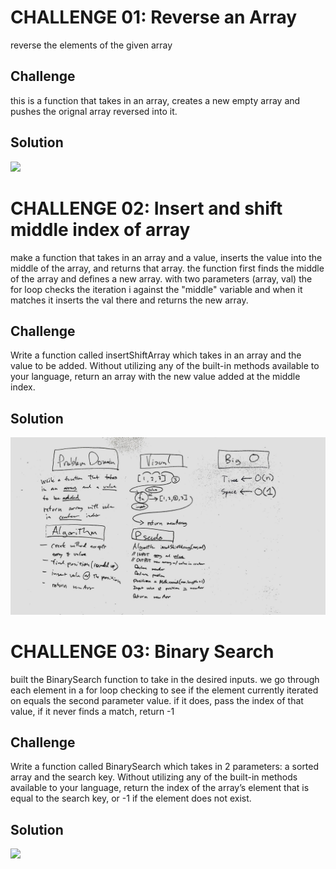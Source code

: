 # CHALLENGE 01: Reverse an Array
<!-- Short summary or background information -->
reverse the elements of the given array

## Challenge
<!-- Description of the challenge -->
this is a function that takes in an array, creates a new empty array and pushes the orignal array reversed into it.

## Solution
<!-- Embedded whiteboard image -->
<img src="assets/reverse_array_whiteboard.jpg">



# CHALLENGE 02: Insert and shift middle index of array
<!-- Short summary or background information -->
make a function that takes in an array and a value, inserts the value into the middle of the array, and returns that array. the function first finds the middle of the array and defines a new array. with two parameters (array, val) the for loop checks the iteration i against the "middle" variable and when it matches it inserts the val there and returns the new array.

## Challenge
<!-- Description of the challenge -->
Write a function called insertShiftArray which takes in an array and the value to be added. Without utilizing any of the built-in methods available to your language, return an array with the new value added at the middle index.

## Solution
<!-- Embedded whiteboard image -->
<img src="assets/Whiteboard_challenge_2.jpg">



# CHALLENGE 03: Binary Search
<!-- Short summary or background information -->
built the BinarySearch function to take in the desired inputs. we go through each element in a for loop checking to see if the element currently iterated on equals the second parameter value. if it does, pass the index of that value, if it never finds a match, return -1

## Challenge
<!-- Description of the challenge -->
Write a function called BinarySearch which takes in 2 parameters: a sorted array and the search key. Without utilizing any of the built-in methods available to your language, return the index of the array’s element that is equal to the search key, or -1 if the element does not exist.

## Solution
<!-- Embedded whiteboard image -->
<img src="assets/Whiteboard_challenge_3.jpg">


